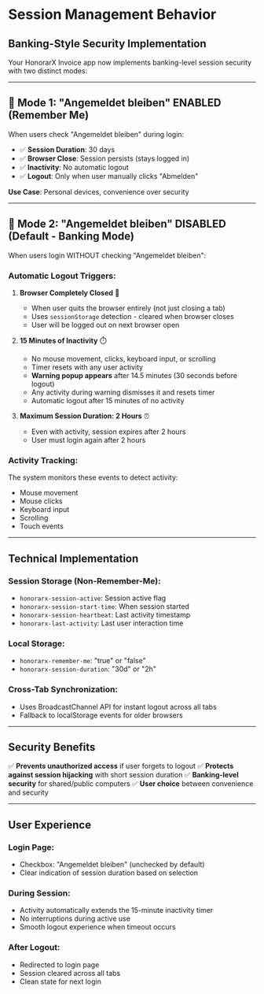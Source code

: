# Session Management Behavior

## Banking-Style Security Implementation

Your HonorarX Invoice app now implements banking-level session security with two distinct modes:

---

## 🔐 Mode 1: **"Angemeldet bleiben" ENABLED** (Remember Me)

When users check "Angemeldet bleiben" during login:

- ✅ **Session Duration**: 30 days
- ✅ **Browser Close**: Session persists (stays logged in)
- ✅ **Inactivity**: No automatic logout
- ✅ **Logout**: Only when user manually clicks "Abmelden"

**Use Case**: Personal devices, convenience over security

---

## 🏦 Mode 2: **"Angemeldet bleiben" DISABLED** (Default - Banking Mode)

When users login WITHOUT checking "Angemeldet bleiben":

### Automatic Logout Triggers:

1. **Browser Completely Closed** 🚪
   - When user quits the browser entirely (not just closing a tab)
   - Uses `sessionStorage` detection - cleared when browser closes
   - User will be logged out on next browser open

2. **15 Minutes of Inactivity** ⏱️
   - No mouse movement, clicks, keyboard input, or scrolling
   - Timer resets with any user activity
   - **Warning popup appears** after 14.5 minutes (30 seconds before logout)
   - Any activity during warning dismisses it and resets timer
   - Automatic logout after 15 minutes of no activity

3. **Maximum Session Duration: 2 Hours** ⏰
   - Even with activity, session expires after 2 hours
   - User must login again after 2 hours

### Activity Tracking:
The system monitors these events to detect activity:
- Mouse movement
- Mouse clicks
- Keyboard input
- Scrolling
- Touch events

---

## Technical Implementation

### Session Storage (Non-Remember-Me):
- `honorarx-session-active`: Session active flag
- `honorarx-session-start-time`: When session started
- `honorarx-session-heartbeat`: Last activity timestamp
- `honorarx-last-activity`: Last user interaction time

### Local Storage:
- `honorarx-remember-me`: "true" or "false"
- `honorarx-session-duration`: "30d" or "2h"

### Cross-Tab Synchronization:
- Uses BroadcastChannel API for instant logout across all tabs
- Fallback to localStorage events for older browsers

---

## Security Benefits

✅ **Prevents unauthorized access** if user forgets to logout
✅ **Protects against session hijacking** with short session duration
✅ **Banking-level security** for shared/public computers
✅ **User choice** between convenience and security

---

## User Experience

### Login Page:
- Checkbox: "Angemeldet bleiben" (unchecked by default)
- Clear indication of session duration based on selection

### During Session:
- Activity automatically extends the 15-minute inactivity timer
- No interruptions during active use
- Smooth logout experience when timeout occurs

### After Logout:
- Redirected to login page
- Session cleared across all tabs
- Clean state for next login
